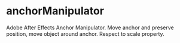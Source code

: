 # anchorManipulator
Adobe After Effects Anchor Manipulator. Move anchor and preserve position, move object around anchor. Respect to scale property.
